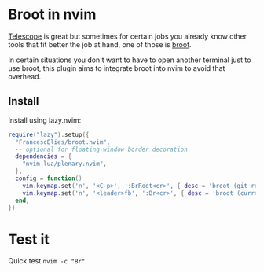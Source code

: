 # Broot in nvim

<!-- ![GitHub Workflow Status](https://img.shields.io/github/actions/workflow/status/ellisonleao/nvim-plugin-template/lint-test.yml?branch=main&style=for-the-badge) -->
<!-- ![Lua](https://img.shields.io/badge/Made%20with%20Lua-blueviolet.svg?style=for-the-badge&logo=lua) -->

[Telescope](https://github.com/nvim-telescope/telescope.nvim) is great but sometimes for certain jobs you already know other tools that fit better the job at hand, one of those is [broot](https://dystroy.org/broot). 

In certain situations you don't want to have to open another terminal just to use broot, 
this plugin aims to integrate broot into nvim to avoid that overhead.

## Install
Install using lazy.nvim:

```lua
require("lazy").setup({
  "FrancescElies/broot.nvim",
  -- optional for floating window border decoration
  dependencies = {
    "nvim-lua/plenary.nvim",
  },
  config = function()
    vim.keymap.set('n', '<C-p>', ':BrRoot<cr>', { desc = 'broot (git root)' })
    vim.keymap.set('n', '<leader>fb', ':Br<cr>', { desc = 'broot (current dir)' })
  end,
})
```

# Test it
Quick test `nvim -c "Br"`

<!--
## Features and structure 

- 100% Lua
- Github actions for:
  - running tests using [plenary.nvim](https://github.com/nvim-lua/plenary.nvim) and [busted](https://olivinelabs.com/busted/)
  - check for formatting errors (Stylua)
  - vimdocs autogeneration from README.md file
  - luarocks release (LUAROCKS_API_KEY secret configuration required)
-->
